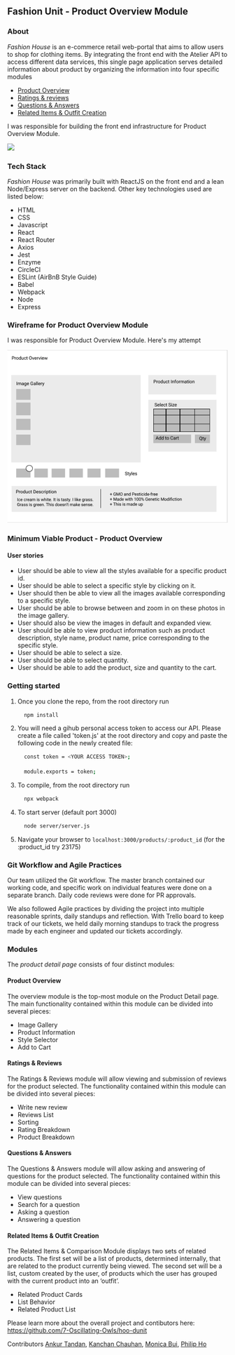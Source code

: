 ## Fashion Unit - Product Overview Module



### About
*Fashion House* is an e-commerce retail web-portal that aims to allow users to shop for clothing items. By integrating the front end with the Atelier API to access different data services, this single page application serves detailed information about product by organizing the information into four specific modules

* [Product Overview](#overview)
* [Ratings & reviews](#ratings)
* [Questions & Answers](#qna)
* [Related Items & Outfit Creation](#related)

I was responsible for building the front end infrastructure for Product Overview Module.

![](giphy.gif)

### Tech Stack
*Fashion House* was primarily built with ReactJS on the front end and a lean Node/Express server on the backend. Other key technologies used are listed below:

* HTML
* CSS
* Javascript
* React
* React Router
* Axios
* Jest
* Enzyme
* CircleCI
* ESLint (AirBnB Style Guide)
* Babel
* Webpack
* Node
* Express

### Wireframe for  Product Overview Module

I was responsible for Product Overview Module. Here's my attempt

![wireframe](./public/images/wireframe.png)

### Minimum Viable Product - Product Overview

#### User stories

* User should be able to view all the styles available for a specific product id.
* User should be able to select a specific style by clicking on it.
* User should then be able to view all the images available corresponding to a specific style.
* User should be able to browse between and zoom in on these photos in the image gallery.
* User should also be view the images in default and expanded view.
* User should be able to view product information such as product description, style name, product name, price corresponding to the specific style.
* User should be able to select a size.
* User should be able to select quantity.
* User should be able to add the product, size and quantity to the cart.


### Getting started
1. Once you clone the repo, from the root directory run
   ```sh
     npm install
   ```
2. You will need a gihub personal access token to access our API. Please create a file called 'token.js' at the root directory and copy and paste the following code in the newly created file:
   ```sh
     const token = <YOUR ACCESS TOKEN>;

     module.exports = token;

3. To compile, from the root directory run
   ```sh
	 npx webpack
	 ```
4. To start server (default port 3000)
   ```sh
	 node server/server.js
	 ```
5. Navigate your browser to `localhost:3000/products/:product_id` (for the :product_id try 23175)

### Git Workflow and Agile Practices

Our team utilized the Git workflow. The master branch contained our working code, and specific work on individual features were done on a separate branch. Daily code reviews were done for PR approvals.

We also followed Agile practices by dividing the project into multiple reasonable sprints, daily standups and reflection.  With Trello board to keep track of our tickets, we held daily morning standups to track the progress made by each engineer and updated our tickets accordingly.

### Modules
The _product detail page_ consists of four distinct modules:

#### <a name="overview">Product Overview</a>

The overview module is the top-most module on the Product Detail page. The main functionality contained within this module can be divided into several pieces:

* Image Gallery
* Product Information
* Style Selector
* Add to Cart

#### <a name="ratings">Ratings & Reviews</a>

The Ratings & Reviews module will allow viewing and submission of reviews for the product selected.  The functionality contained within this module can be divided into several pieces:
* Write new review
* Reviews List
* Sorting
* Rating Breakdown
* Product Breakdown

#### <a name="qna">Questions & Answers</a>

The Questions & Answers module will allow asking and answering of questions for the product selected.  The functionality contained within this module can be divided into several pieces:
* View questions
* Search for a question
* Asking a question
* Answering a question

#### <a name="related">Related Items & Outfit Creation</a>

The Related Items & Comparison Module displays two sets of related products. The first set will be a list of products, determined internally, that are related to the product currently being viewed.  The second set will be a list, custom created by the user, of products which the user has grouped with the current product into an ‘outfit’.

* Related Product Cards
* List Behavior
* Related Product List

Please learn more about the overall project and contibutors here:
https://github.com/7-Oscillating-Owls/hoo-dunit

Contributors [Ankur Tandan](https://github.com/agentanky), [Kanchan Chauhan](https://github.com/kc127), [Monica Bui](https://github.com/moneycabui), [Philip Ho](https://github.com/phil-ho)

